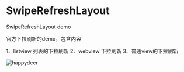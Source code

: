 SwipeRefreshLayout
==================

SwipeRefreshLayout demo

官方下拉刷新的demo，包含内容

   1、listview 列表的下拉刷新
   2、webview 下拉刷新
   3、普通view的下拉刷新


<img src="https://raw.githubusercontent.com/hexiaochun/SwipeRefreshLayout/master/doc/1213.gif" alt="happydeer">
